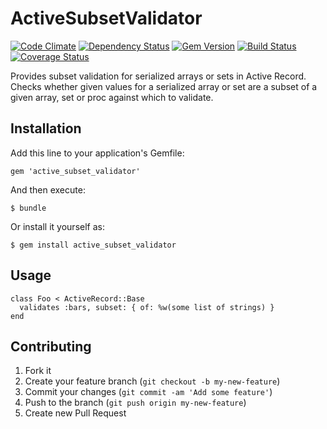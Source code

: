 # ActiveSubsetValidator
[![Code Climate](https://codeclimate.com/github/paulnsorensen/active_subset_validator.png)](https://codeclimate.com/github/paulnsorensen/active_subset_validator)
[![Dependency Status](https://gemnasium.com/paulnsorensen/active_subset_validator.png)](https://gemnasium.com/paulnsorensen/active_subset_validator)
[![Gem Version](https://badge.fury.io/rb/active_subset_validator.png)](http://badge.fury.io/rb/active_subset_validator)
[![Build Status](https://travis-ci.org/paulnsorensen/active_subset_validator.png)](https://travis-ci.org/paulnsorensen/active_subset_validator)
[![Coverage Status](https://coveralls.io/repos/paulnsorensen/active_subset_validator/badge.png?branch=master)](https://coveralls.io/r/paulnsorensen/active_subset_validator?branch=master)

Provides subset validation for serialized arrays or sets in Active Record.
Checks whether given values for a serialized array or set are a subset of
a given array, set or proc against which to validate.

## Installation

Add this line to your application's Gemfile:

    gem 'active_subset_validator'

And then execute:

    $ bundle

Or install it yourself as:

    $ gem install active_subset_validator

## Usage

    class Foo < ActiveRecord::Base
      validates :bars, subset: { of: %w(some list of strings) }
    end

## Contributing

1. Fork it
2. Create your feature branch (`git checkout -b my-new-feature`)
3. Commit your changes (`git commit -am 'Add some feature'`)
4. Push to the branch (`git push origin my-new-feature`)
5. Create new Pull Request
